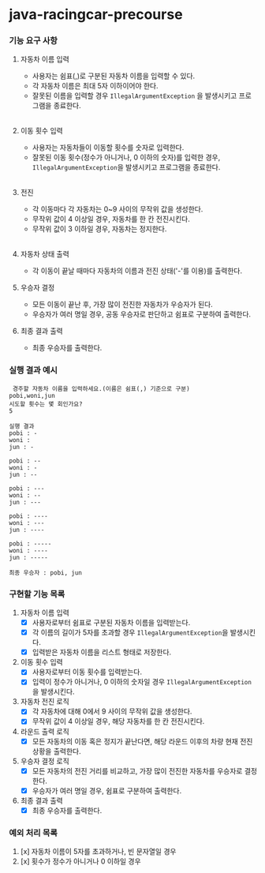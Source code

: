 # java-racingcar-precourse

### 기능 요구 사항</br>

1. 자동차 이름 입력</br>
    * 사용자는 쉼표(,)로 구분된 자동차 이름을 입력할 수 있다.
    * 각 자동차 이름은 최대 5자 이하이어야 한다.
    * 잘못된 이름을 입력할 경우 ``IllegalArgumentException`` 을 발생시키고 프로그램을 종료한다.   
      </br>
2. 이동 횟수 입력
    * 사용자는 자동차들이 이동할 횟수를 숫자로 입력한다.
    * 잘못된 이동 횟수(정수가 아니거나, 0 이하의 숫자)를 입력한 경우, ``IllegalArgumentException``을 발생시키고 프로그램을 종료한다.   
      </br>
3. 전진
    * 각 이동마다 각 자동차는 0~9 사이의 무작위 값을 생성한다.
    * 무작위 값이 4 이상일 경우, 자동차를 한 칸 전진시킨다.
    * 무작위 값이 3 이하일 경우, 자동차는 정지한다.    
      </br>

4. 자동차 상태 출력
    * 각 이동이 끝날 때마다 자동차의 이름과 전진 상태('-'를 이용)를 출력한다.
    

5. 우승자 결정
    * 모든 이동이 끝난 후, 가장 많이 전진한 자동차가 우승자가 된다.
    * 우승자가 여러 명일 경우, 공동 우승자로 판단하고 쉼표로 구분하여 출력한다.


6. 최종 결과 출력
    * 최종 우승자를 출력한다.
      </br>


### 실행 결과 예시
```
 경주할 자동차 이름을 입력하세요.(이름은 쉼표(,) 기준으로 구분)
pobi,woni,jun
시도할 횟수는 몇 회인가요?
5

실행 결과
pobi : -
woni :
jun : -

pobi : --
woni : -
jun : --

pobi : ---
woni : --
jun : ---

pobi : ----
woni : ---
jun : ----

pobi : -----
woni : ----
jun : -----

최종 우승자 : pobi, jun
```

### 구현할 기능 목록

1. 자동차 이름 입력
    * [x] 사용자로부터 쉼표로 구분된 자동차 이름을 입력받는다.
    * [x] 각 이름의 길이가 5자를 초과할 경우 ``IllegalArgumentException``을 발생시킨다.
    * [x] 입력받은 자동차 이름을 리스트 형태로 저장한다.

2. 이동 횟수 입력
    * [x] 사용자로부터 이동 횟수를 입력받는다.
    * [x] 입력이 정수가 아니거나, 0 이하의 숫자일 경우 ``IllegalArgumentException``을 발생시킨다.

3. 자동차 전진 로직
    * [x] 각 자동차에 대해 0에서 9 사이의 무작위 값을 생성한다.
    * [x] 무작위 값이 4 이상일 경우, 해당 자동차를 한 칸 전진시킨다.

4. 라운드 출력 로직
    * [x] 모든 자동차의 이동 혹은 정지가 끝난다면, 해당 라운드 이후의 차량 현재 전진 상황을 출력한다.

5. 우승자 결정 로직
    * [x] 모든 자동차의 전진 거리를 비교하고, 가장 많이 전진한 자동차를 우승자로 결정한다.
    * [x] 우승자가 여러 명일 경우, 쉼표로 구분하여 출력한다.

6. 최종 결과 출력
    * [x] 최종 우승자를 출력한다.

### 예외 처리 목록

1. [x] 자동차 이름이 5자를 초과하거나, 빈 문자열일 경우
2. [x] 횟수가 정수가 아니거나 0 이하일 경우


